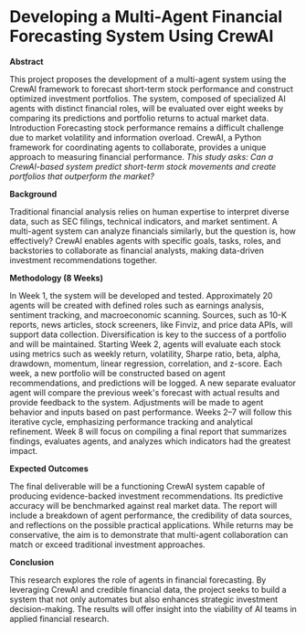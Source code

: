 # Developing a Multi-Agent Financial Forecasting System Using CrewAI

**Abstract**

This project proposes the development of a multi-agent system using the CrewAI framework to forecast short-term stock performance and construct optimized investment portfolios. The system, composed of specialized AI agents with distinct financial roles, will be evaluated over eight weeks by comparing its predictions and portfolio returns to actual market data. Introduction
Forecasting stock performance remains a difficult challenge due to market volatility and information overload. CrewAI, a Python framework for coordinating agents to collaborate, provides a unique approach to measuring financial performance. _This study asks: Can a CrewAI-based system predict short-term stock movements and create portfolios that outperform the market?_

**Background**

Traditional financial analysis relies on human expertise to interpret diverse data, such as SEC filings, technical indicators, and market sentiment. A multi-agent system can analyze financials similarly, but the question is, how effectively? CrewAI enables agents with specific goals, tasks, roles, and backstories to collaborate as financial analysts, making data-driven investment recommendations together.

**Methodology (8 Weeks)**

In Week 1, the system will be developed and tested. Approximately 20 agents will be created with defined roles such as earnings analysis, sentiment tracking, and macroeconomic scanning. Sources, such as 10-K reports, news articles, stock screeners, like Finviz, and price data APIs, will support data collection. Diversification is key to the success of a portfolio and will be maintained.
Starting Week 2, agents will evaluate each stock using metrics such as weekly return, volatility, Sharpe ratio, beta, alpha, drawdown, momentum, linear regression, correlation, and z-score. Each week, a new portfolio will be constructed based on agent recommendations, and predictions will be logged. A new separate evaluator agent will compare the previous week's forecast with actual results and provide feedback to the system. Adjustments will be made to agent behavior and inputs based on past performance.
Weeks 2–7 will follow this iterative cycle, emphasizing performance tracking and analytical refinement. Week 8 will focus on compiling a final report that summarizes findings, evaluates agents, and analyzes which indicators had the greatest impact.

**Expected Outcomes**

The final deliverable will be a functioning CrewAI system capable of producing evidence-backed investment recommendations. Its predictive accuracy will be benchmarked against real market data. The report will include a breakdown of agent performance, the credibility of data sources, and reflections on the possible practical applications. While returns may be conservative, the aim is to demonstrate that multi-agent collaboration can match or exceed traditional investment approaches.

**Conclusion**

This research explores the role of agents in financial forecasting. By leveraging CrewAI and credible financial data, the project seeks to build a system that not only automates but also enhances strategic investment decision-making. The results will offer insight into the viability of AI teams in applied financial research.

